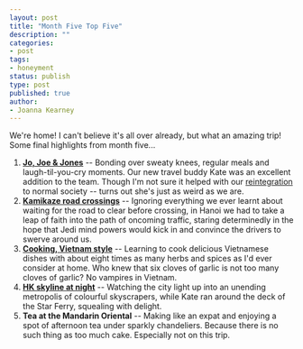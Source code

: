 ```yaml
---
layout: post
title: "Month Five Top Five"
description: ""
categories:
- post
tags:
- honeyment
status: publish
type: post
published: true
author:
- Joanna Kearney
---
```


We're home! I can't believe it's all over already, but what an amazing trip! Some final highlights from month five...

1. **[Jo, Joe & Jones](/posts/dear-kate)** -- Bonding over sweaty knees, regular meals and laugh-til-you-cry moments. Our new travel buddy Kate was an excellent addition to the team. Though I'm not sure it helped with our [reintegration](/posts/reintegration-programme) to normal society -- turns out she's just as weird as we are.
1. **[Kamikaze road crossings](/posts/crazy-hanoi)** -- Ignoring everything we ever learnt about waiting for the road to clear before crossing, in Hanoi we had to take a leap of faith into the path of oncoming traffic, staring determinedly in the hope that Jedi mind powers would kick in and convince the drivers to swerve around us.
1. **[Cooking, Vietnam style](/posts/sweaty-tailoring)** -- Learning to cook delicious Vietnamese dishes with about eight times as many herbs and spices as I'd ever consider at home. Who knew that six cloves of garlic is not too many cloves of garlic? No vampires in Vietnam.
1. **[HK skyline at night](/posts/people-everywhere)** -- Watching the city light up into an unending metropolis of colourful skyscrapers, while Kate ran around the deck of the Star Ferry, squealing with delight.
1. **Tea at the Mandarin Oriental** -- Making like an expat and enjoying a spot of afternoon tea under sparkly chandeliers. Because there is no such thing as too much cake. Especially not on this trip.
